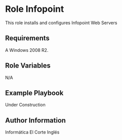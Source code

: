 Role Infopoint
=========



This role installs and configures Infopoint Web Servers

Requirements
------------

A Windows 2008 R2.

Role Variables
--------------
N/A


Example Playbook
----------------
Under Construction


Author Information
------------------

Informática El Corte Inglés